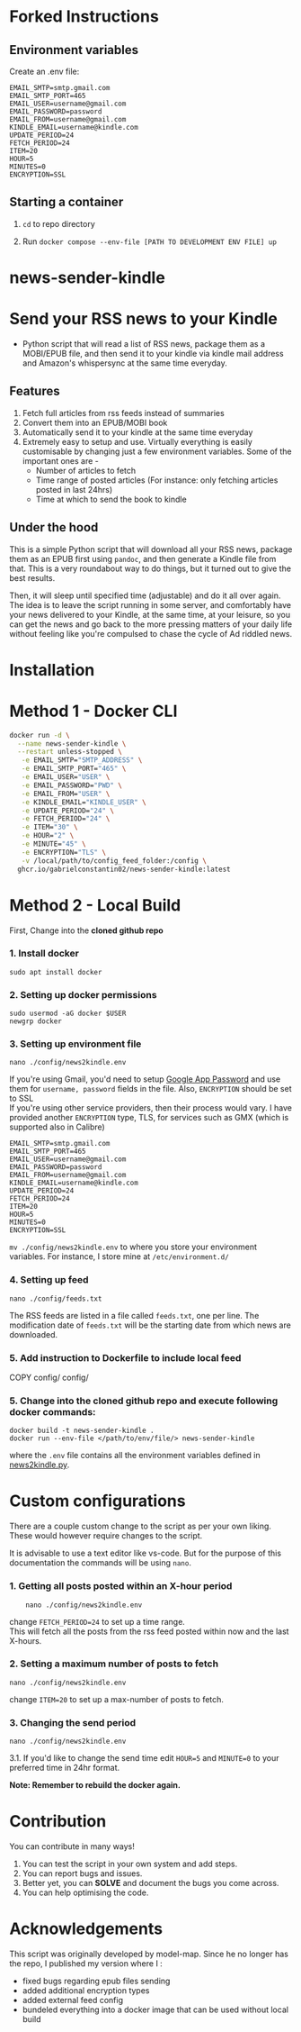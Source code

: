 # Forked Instructions

## Environment variables

Create an .env file:

````
EMAIL_SMTP=smtp.gmail.com
EMAIL_SMTP_PORT=465
EMAIL_USER=username@gmail.com
EMAIL_PASSWORD=password
EMAIL_FROM=username@gmail.com
KINDLE_EMAIL=username@kindle.com
UPDATE_PERIOD=24
FETCH_PERIOD=24
ITEM=20
HOUR=5
MINUTES=0
ENCRYPTION=SSL
````

## Starting a container

1. `cd` to repo directory

2. Run `docker compose --env-file [PATH TO DEVELOPMENT ENV FILE] up`







# news-sender-kindle
# Send your RSS news to your Kindle

- Python script that will read a list of RSS news, package them as a MOBI/EPUB file, and then send it to your kindle via kindle mail address and Amazon's whispersync at the same time everyday.

## Features

1.  Fetch full articles from rss feeds instead of summaries
2.  Convert them into an EPUB/MOBI book
3.  Automatically send it to your kindle at the same time everyday
4.  Extremely easy to setup and use. Virtually everything is easily customisable by changing just a few environment variables. Some of the important ones are - <br>
    - Number of articles to fetch
    - Time range of posted articles (For instance: only fetching articles posted in last 24hrs)
    - Time at which to send the book to kindle

## Under the hood

This is a simple Python script that will download all your RSS news, package them as an EPUB first using `pandoc`, and then generate a Kindle file from that. This is a very roundabout way to do things, but it turned out to give the best results.

Then, it will sleep until specified time (adjustable) and do it all over again. The idea is to leave the script running in some server, and comfortably have your news delivered to your Kindle, at the same time, at your leisure, so you can get the news and go back to the more pressing matters of your daily life without feeling like you're compulsed to chase the cycle of Ad riddled news.

# Installation

# Method 1 - Docker CLI

```sh
docker run -d \
  --name news-sender-kindle \
  --restart unless-stopped \
   -e EMAIL_SMTP="SMTP_ADDRESS" \
   -e EMAIL_SMTP_PORT="465" \
   -e EMAIL_USER="USER" \
   -e EMAIL_PASSWORD="PWD" \
   -e EMAIL_FROM="USER" \
   -e KINDLE_EMAIL="KINDLE_USER" \
   -e UPDATE_PERIOD="24" \
   -e FETCH_PERIOD="24" \
   -e ITEM="30" \
   -e HOUR="2" \
   -e MINUTE="45" \
   -e ENCRYPTION="TLS" \
   -v /local/path/to/config_feed_folder:/config \
  ghcr.io/gabrielconstantin02/news-sender-kindle:latest
```

# Method 2 - Local Build

First, Change into the **cloned github repo**

### 1. Install docker

`sudo apt install docker`

### 2. Setting up docker permissions

    sudo usermod -aG docker $USER
    newgrp docker

### 3. Setting up environment file

    nano ./config/news2kindle.env

If you're using Gmail, you'd need to setup [Google App Password](https://support.google.com/accounts/answer/185833?hl=en) and use them for `username, password` fields in the file. Also, `ENCRYPTION` should be set to SSL <br>
If you're using other service providers, then their process would vary. I have provided another `ENCRYPTION` type, TLS, for services such as GMX (which is supported also in Calibre)<br>

    EMAIL_SMTP=smtp.gmail.com
    EMAIL_SMTP_PORT=465
    EMAIL_USER=username@gmail.com
    EMAIL_PASSWORD=password
    EMAIL_FROM=username@gmail.com
    KINDLE_EMAIL=username@kindle.com
    UPDATE_PERIOD=24
    FETCH_PERIOD=24
    ITEM=20
    HOUR=5
    MINUTES=0
    ENCRYPTION=SSL

`mv ./config/news2kindle.env` to where you store your environment variables.
For instance, I store mine at `/etc/environment.d/`

### 4. Setting up feed

    nano ./config/feeds.txt

The RSS feeds are listed in a file called `feeds.txt`, one per line. The modification date of `feeds.txt` will be the starting date from which news are downloaded.

### 5. Add instruction to Dockerfile to include local feed

COPY config/ config/

### 5. Change into the **cloned github repo** and execute following docker commands:

    docker build -t news-sender-kindle .
    docker run --env-file </path/to/env/file/> news-sender-kindle

where the `.env` file contains all the environment variables defined in [news2kindle.py](src/news2kindle.py).



# Custom configurations

There are a couple custom change to the script as per your own liking. These would however require changes to the script.

It is advisable to use a text editor like vs-code. But for the purpose of this documentation the commands will be using `nano`.

### 1. Getting all posts posted within an X-hour period

        nano ./config/news2kindle.env

change `FETCH_PERIOD=24` to set up a time range.
<br>This will fetch all the posts from the rss feed posted within now and the last X-hours.

### 2. Setting a maximum number of posts to fetch

    nano ./config/news2kindle.env

change `ITEM=20` to set up a max-number of posts to fetch.

### 3. Changing the send period

    nano ./config/news2kindle.env

3.1. If you'd like to change the send time edit `HOUR=5` and `MINUTE=0` to your preferred time in 24hr format.

**Note: Remember to rebuild the docker again.**

# Contribution

You can contribute in many ways!

1. You can test the script in your own system and add steps.
2. You can report bugs and issues.
3. Better yet, you can **SOLVE** and document the bugs you come across.
4. You can help optimising the code.

# Acknowledgements

This script was originally developed by model-map. Since he no longer has the repo, I published my version where I :
 - fixed bugs regarding epub files sending
 - added additional encryption types
 - added external feed config
 - bundeled everything into a docker image that can be used without local build